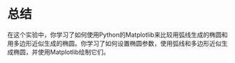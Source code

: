 # 总结

在这个实验中，你学习了如何使用Python的Matplotlib来比较用弧线生成的椭圆和用多边形近似生成的椭圆。你学习了如何设置椭圆参数，使用弧线和多边形近似生成椭圆，并使用Matplotlib绘制它们。

